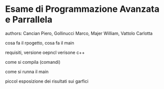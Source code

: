 # Esame di Programmazione Avanzata e Parrallela
authors:
Cancian Piero, 
Gollinucci Marco, 
Majer William, 
Vattolo Carlotta






cosa fa il rpogetto, cosa fa il main

requisiti, versione oepncl verisone c++

come si compila (comandi)

come si runna il main

piccol esposizione dei risultati sui garfici

